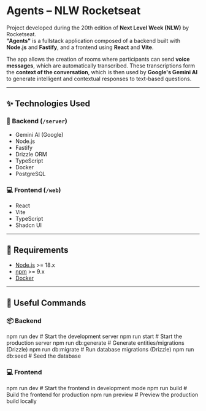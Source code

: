 # Agents – NLW Rocketseat

Project developed during the 20th edition of **Next Level Week (NLW)** by Rocketseat.  
**"Agents"** is a fullstack application composed of a backend built with **Node.js** and **Fastify**, and a frontend using **React** and **Vite**.

The app allows the creation of rooms where participants can send **voice messages**, which are automatically transcribed. These transcriptions form the **context of the conversation**, which is then used by **Google's Gemini AI** to generate intelligent and contextual responses to text-based questions.

---

## ✨ Technologies Used

### 🔧 Backend (`/server`)
- Gemini AI (Google)
- Node.js
- Fastify
- Drizzle ORM
- TypeScript
- Docker
- PostgreSQL

### 💻 Frontend (`/web`)
- React
- Vite
- TypeScript
- Shadcn UI

---

## 🚀 Requirements

- [Node.js](https://nodejs.org/) >= 18.x  
- [npm](https://www.npmjs.com/) >= 9.x  
- [Docker](https://www.docker.com/)

---

## 📝 Useful Commands

### 📦 Backend

npm run dev        # Start the development server
npm run start      # Start the production server
npm run db:generate # Generate entities/migrations (Drizzle)
npm run db:migrate # Run database migrations (Drizzle)
npm run db:seed    # Seed the database

### 💻 Frontend

npm run dev        # Start the frontend in development mode
npm run build      # Build the frontend for production
npm run preview    # Preview the production build locally
